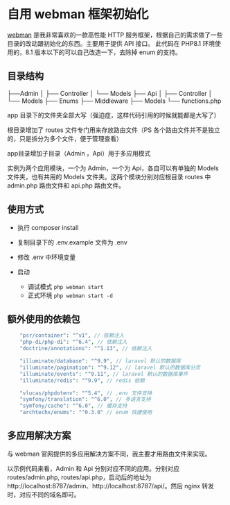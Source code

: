 # 自用 webman 框架初始化

[webman](https://www.workerman.net/doc/webman/) 是我非常喜欢的一款高性能 HTTP 服务框架，根据自己的需求做了一些目录的改动跟初始化的东西。主要用于提供 API 接口。 此代码在 PHP8.1 环境使用的，8.1 版本以下的可以自己改造一下，去除掉 enum 的支持。

## 目录结构

├──Admin
│   ├── Controller
│   └── Models
├── Api
│   ├── Controller
│   └── Models
├── Enums
├── Middleware
├── Models
└── functions.php

app 目录下的文件夹全部大写（强迫症，这样代码引用的时候就能都是大写了）

根目录增加了 routes 文件专门用来存放路由文件（PS 各个路由文件并不是独立的，只是拆分为多个文件，便于管理查看）

app目录增加子目录（Admin ，Api）用于多应用模式

实例为两个应用模块，一个为 Admin，一个为 Api，各自可以有单独的 Models 文件夹，也有共用的 Models 文件夹。这两个模块分别对应根目录 routes 中 admin.php 路由文件和 api.php 路由文件。



## 使用方式

- 执行 composer install

- 复制目录下的 .env.example 文件为 .env

- 修改 .env 中环境变量
- 启动
  - 调试模式 `php webman start`
  - 正式环境 `php webman start -d`

## 额外使用的依赖包

```php
    "psr/container": "^v1", // 依赖注入
    "php-di/php-di": "^6.4", // 依赖注入
    "doctrine/annotations": "^1.13", // 依赖注入

    "illuminate/database": "^9.9", // laravel 默认的数据库
    "illuminate/pagination": "^9.12", // laravel 默认的数据库分页
    "illuminate/events": "^9.11", // laravel 默认的数据库事件
    "illuminate/redis": "^9.9",	// redis 依赖

    "vlucas/phpdotenv": "^5.4", // .env 文件支持
    "symfony/translation": "^6.0", // 多语言支持
    "symfony/cache": "^6.0", // 缓存支持
    "archtechx/enums": "^0.3.0" // enum 快捷使用
```

## 多应用解决方案

与 webman 官网提供的多应用解决方案不同，我主要才用路由文件来实现。

以示例代码来看，Admin 和 Api 分别对应不同的应用。分别对应 routes/admin.php, routes/api.php，启动后的地址为 http://localhost:8787/admin、http://localhost:8787/api/。然后 nginx 转发时，对应不同的域名即可。



